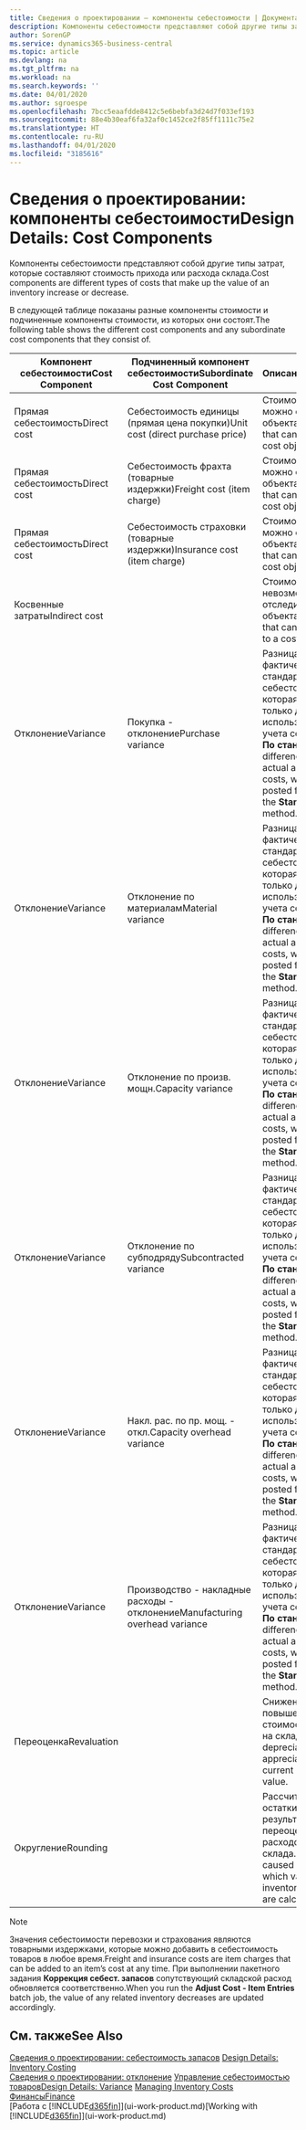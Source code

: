 ```yaml
---
title: Сведения о проектировании — компоненты себестоимости | Документация Майкрософт
description: Компоненты себестоимости представляют собой другие типы затрат, которые составляют стоимость прихода или расхода склада.
author: SorenGP
ms.service: dynamics365-business-central
ms.topic: article
ms.devlang: na
ms.tgt_pltfrm: na
ms.workload: na
ms.search.keywords: ''
ms.date: 04/01/2020
ms.author: sgroespe
ms.openlocfilehash: 7bcc5eaafdde8412c5e6bebfa3d24d7f033ef193
ms.sourcegitcommit: 88e4b30eaf6fa32af0c1452ce2f85ff1111c75e2
ms.translationtype: HT
ms.contentlocale: ru-RU
ms.lasthandoff: 04/01/2020
ms.locfileid: "3185616"
---
```

# <a name="design-details-cost-components"></a><span data-ttu-id="f5258-103">Сведения о проектировании: компоненты себестоимости</span><span class="sxs-lookup"><span data-stu-id="f5258-103">Design Details: Cost Components</span></span>
<span data-ttu-id="f5258-104">Компоненты себестоимости представляют собой другие типы затрат, которые составляют стоимость прихода или расхода склада.</span><span class="sxs-lookup"><span data-stu-id="f5258-104">Cost components are different types of costs that make up the value of an inventory increase or decrease.</span></span>  

 <span data-ttu-id="f5258-105">В следующей таблице показаны разные компоненты стоимости и подчиненные компоненты стоимости, из которых они состоят.</span><span class="sxs-lookup"><span data-stu-id="f5258-105">The following table shows the different cost components and any subordinate cost components that they consist of.</span></span>  

|<span data-ttu-id="f5258-106">Компонент себестоимости</span><span class="sxs-lookup"><span data-stu-id="f5258-106">Cost Component</span></span>|<span data-ttu-id="f5258-107">Подчиненный компонент себестоимости</span><span class="sxs-lookup"><span data-stu-id="f5258-107">Subordinate Cost Component</span></span>|<span data-ttu-id="f5258-108">Описание</span><span class="sxs-lookup"><span data-stu-id="f5258-108">Description</span></span>|  
|--------------------|--------------------------------|---------------------------------------|  
|<span data-ttu-id="f5258-109">Прямая себестоимость</span><span class="sxs-lookup"><span data-stu-id="f5258-109">Direct cost</span></span>|<span data-ttu-id="f5258-110">Себестоимость единицы (прямая цена покупки)</span><span class="sxs-lookup"><span data-stu-id="f5258-110">Unit cost (direct purchase price)</span></span>|<span data-ttu-id="f5258-111">Стоимость, которую можно отследить до объекта затрат.</span><span class="sxs-lookup"><span data-stu-id="f5258-111">Cost that can be traced to a cost object.</span></span>|  
|<span data-ttu-id="f5258-112">Прямая себестоимость</span><span class="sxs-lookup"><span data-stu-id="f5258-112">Direct cost</span></span>|<span data-ttu-id="f5258-113">Себестоимость фрахта (товарные издержки)</span><span class="sxs-lookup"><span data-stu-id="f5258-113">Freight cost (item charge)</span></span>|<span data-ttu-id="f5258-114">Стоимость, которую можно отследить до объекта затрат.</span><span class="sxs-lookup"><span data-stu-id="f5258-114">Cost that can be traced to a cost object.</span></span>|  
|<span data-ttu-id="f5258-115">Прямая себестоимость</span><span class="sxs-lookup"><span data-stu-id="f5258-115">Direct cost</span></span>|<span data-ttu-id="f5258-116">Себестоимость страховки (товарные издержки)</span><span class="sxs-lookup"><span data-stu-id="f5258-116">Insurance cost (item charge)</span></span>|<span data-ttu-id="f5258-117">Стоимость, которую можно отследить до объекта затрат.</span><span class="sxs-lookup"><span data-stu-id="f5258-117">Cost that can be traced to a cost object.</span></span>|  
|<span data-ttu-id="f5258-118">Косвенные затраты</span><span class="sxs-lookup"><span data-stu-id="f5258-118">Indirect cost</span></span>||<span data-ttu-id="f5258-119">Стоимость, которую невозможно отследить до объекта затрат.</span><span class="sxs-lookup"><span data-stu-id="f5258-119">Cost that cannot be traced to a cost object.</span></span>|  
|<span data-ttu-id="f5258-120">Отклонение</span><span class="sxs-lookup"><span data-stu-id="f5258-120">Variance</span></span>|<span data-ttu-id="f5258-121">Покупка - отклонение</span><span class="sxs-lookup"><span data-stu-id="f5258-121">Purchase variance</span></span>|<span data-ttu-id="f5258-122">Разница между фактической и стандартной себестоимостью, которая учитывается только для товаров, использующих метод учета себестоимости **По стандартной**.</span><span class="sxs-lookup"><span data-stu-id="f5258-122">The difference between actual and standard costs, which is only posted for items using the **Standard** costing method.</span></span>|  
|<span data-ttu-id="f5258-123">Отклонение</span><span class="sxs-lookup"><span data-stu-id="f5258-123">Variance</span></span>|<span data-ttu-id="f5258-124">Отклонение по материалам</span><span class="sxs-lookup"><span data-stu-id="f5258-124">Material variance</span></span>|<span data-ttu-id="f5258-125">Разница между фактической и стандартной себестоимостью, которая учитывается только для товаров, использующих метод учета себестоимости **По стандартной**.</span><span class="sxs-lookup"><span data-stu-id="f5258-125">The difference between actual and standard costs, which is only posted for items using the **Standard** costing method.</span></span>|  
|<span data-ttu-id="f5258-126">Отклонение</span><span class="sxs-lookup"><span data-stu-id="f5258-126">Variance</span></span>|<span data-ttu-id="f5258-127">Отклонение по произв. мощн.</span><span class="sxs-lookup"><span data-stu-id="f5258-127">Capacity variance</span></span>|<span data-ttu-id="f5258-128">Разница между фактической и стандартной себестоимостью, которая учитывается только для товаров, использующих метод учета себестоимости **По стандартной**.</span><span class="sxs-lookup"><span data-stu-id="f5258-128">The difference between actual and standard costs, which is only posted for items using the **Standard** costing method.</span></span>|  
|<span data-ttu-id="f5258-129">Отклонение</span><span class="sxs-lookup"><span data-stu-id="f5258-129">Variance</span></span>|<span data-ttu-id="f5258-130">Отклонение по субподряду</span><span class="sxs-lookup"><span data-stu-id="f5258-130">Subcontracted variance</span></span>|<span data-ttu-id="f5258-131">Разница между фактической и стандартной себестоимостью, которая учитывается только для товаров, использующих метод учета себестоимости **По стандартной**.</span><span class="sxs-lookup"><span data-stu-id="f5258-131">The difference between actual and standard costs, which is only posted for items using the **Standard** costing method.</span></span>|  
|<span data-ttu-id="f5258-132">Отклонение</span><span class="sxs-lookup"><span data-stu-id="f5258-132">Variance</span></span>|<span data-ttu-id="f5258-133">Накл. рас. по пр. мощ. - откл.</span><span class="sxs-lookup"><span data-stu-id="f5258-133">Capacity overhead variance</span></span>|<span data-ttu-id="f5258-134">Разница между фактической и стандартной себестоимостью, которая учитывается только для товаров, использующих метод учета себестоимости **По стандартной**.</span><span class="sxs-lookup"><span data-stu-id="f5258-134">The difference between actual and standard costs, which is only posted for items using the **Standard** costing method.</span></span>|  
|<span data-ttu-id="f5258-135">Отклонение</span><span class="sxs-lookup"><span data-stu-id="f5258-135">Variance</span></span>|<span data-ttu-id="f5258-136">Производство - накладные расходы - отклонение</span><span class="sxs-lookup"><span data-stu-id="f5258-136">Manufacturing overhead variance</span></span>|<span data-ttu-id="f5258-137">Разница между фактической и стандартной себестоимостью, которая учитывается только для товаров, использующих метод учета себестоимости **По стандартной**.</span><span class="sxs-lookup"><span data-stu-id="f5258-137">The difference between actual and standard costs, which is only posted for items using the **Standard** costing method.</span></span>|  
|<span data-ttu-id="f5258-138">Переоценка</span><span class="sxs-lookup"><span data-stu-id="f5258-138">Revaluation</span></span>||<span data-ttu-id="f5258-139">Снижение или повышение текущей стоимости товаров на складе.</span><span class="sxs-lookup"><span data-stu-id="f5258-139">A depreciation or appreciation of the current inventory value.</span></span>|  
|<span data-ttu-id="f5258-140">Округление</span><span class="sxs-lookup"><span data-stu-id="f5258-140">Rounding</span></span>||<span data-ttu-id="f5258-141">Рассчитываются остатки, возникшие в результате переоценки расходов склада.</span><span class="sxs-lookup"><span data-stu-id="f5258-141">Residuals caused by the way in which valuation of inventory decreases are calculated.</span></span>|  

> [!NOTE]  
>  <span data-ttu-id="f5258-142">Значения себестоимости перевозки и страхования являются товарными издержками, которые можно добавить в себестоимость товаров в любое время.</span><span class="sxs-lookup"><span data-stu-id="f5258-142">Freight and insurance costs are item charges that can be added to an item’s cost at any time.</span></span> <span data-ttu-id="f5258-143">При выполнении пакетного задания **Коррекция себест. запасов** сопутствующий складской расход обновляется соответственно.</span><span class="sxs-lookup"><span data-stu-id="f5258-143">When you run the **Adjust Cost - Item Entries** batch job, the value of any related inventory decreases are updated accordingly.</span></span>  

## <a name="see-also"></a><span data-ttu-id="f5258-144">См. также</span><span class="sxs-lookup"><span data-stu-id="f5258-144">See Also</span></span>  
 <span data-ttu-id="f5258-145">[Сведения о проектировании: себестоимость запасов](design-details-inventory-costing.md) </span><span class="sxs-lookup"><span data-stu-id="f5258-145">[Design Details: Inventory Costing](design-details-inventory-costing.md) </span></span>  
 <span data-ttu-id="f5258-146">[Сведения о проектировании: отклонение](design-details-variance.md) [Управление себестоимостью товаров](finance-manage-inventory-costs.md)</span><span class="sxs-lookup"><span data-stu-id="f5258-146">[Design Details: Variance](design-details-variance.md) [Managing Inventory Costs](finance-manage-inventory-costs.md)</span></span>  
 [<span data-ttu-id="f5258-147">Финансы</span><span class="sxs-lookup"><span data-stu-id="f5258-147">Finance</span></span>](finance.md)  
 <span data-ttu-id="f5258-148">[Работа с [!INCLUDE[d365fin](includes/d365fin_md.md)]](ui-work-product.md)</span><span class="sxs-lookup"><span data-stu-id="f5258-148">[Working with [!INCLUDE[d365fin](includes/d365fin_md.md)]](ui-work-product.md)</span></span>  
